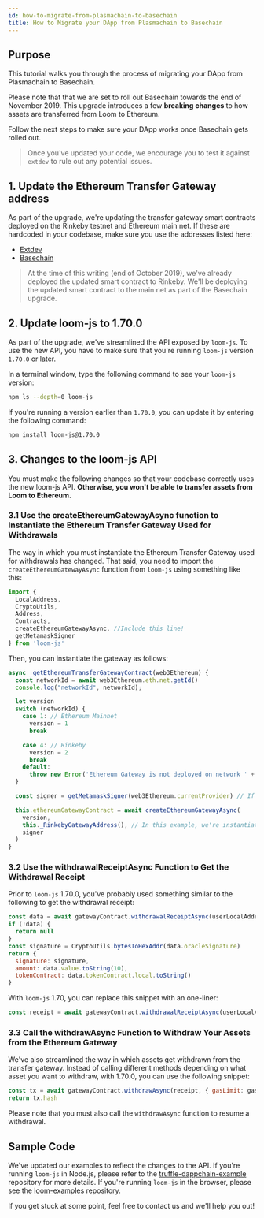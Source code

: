 ```yaml
---
id: how-to-migrate-from-plasmachain-to-basechain
title: How to Migrate your DApp from Plasmachain to Basechain
---
```


## Purpose

This tutorial walks you through the process of migrating your DApp from Plasmachain to Basechain.

Please note that that we are set to roll out Basechain towards the end of November 2019. This upgrade introduces a few **breaking changes** to how assets are transferred from Loom to Ethereum.

Follow the next steps to make sure your DApp works once Basechain gets rolled out.

> Once you've updated your code, we encourage you to test it against `extdev` to rule out any potential issues.

## 1. Update the Ethereum Transfer Gateway address

As part of the upgrade, we're updating the transfer gateway smart contracts deployed on the Rinkeby testnet and Ethereum main net. If these are hardcoded in your codebase, make sure you use the addresses listed here:

* [Extdev](https://loomx.io/developers/en/testnet-plasma.html)
* [Basechain](https://loomx.io/developers/en/mainnet-plasma.html)

> At the time of this writing (end of October 2019), we've already deployed the updated smart contract to Rinkeby. We'll be deploying the updated smart contract to the main net as part of the Basechain upgrade.

## 2. Update loom-js to 1.70.0

As part of the upgrade, we've streamlined the API exposed by `loom-js`. To use the new API, you have to make sure that you're running `loom-js` version `1.70.0` or later.

In a terminal window, type the following command to see your `loom-js` version:

```bash
npm ls --depth=0 loom-js
```

If you're running a version earlier than `1.70.0`, you can update it by entering the following command:

```bash
npm install loom-js@1.70.0
```

## 3. Changes to the loom-js API

You must make the following changes so that your codebase correctly uses the new loom-js API. **Otherwise, you won't be able to transfer assets from Loom to Ethereum.**

### 3.1 Use the createEthereumGatewayAsync function to Instantiate the Ethereum Transfer Gateway Used for Withdrawals

The way in which you must instantiate the Ethereum Transfer Gateway used for withdrawals has changed. That said, you need to import the `createEthereumGatewayAsync` function from `loom-js` using something like this:

```js
import {
  LocalAddress,
  CryptoUtils,
  Address,
  Contracts,
  createEthereumGatewayAsync, //Include this line!
  getMetamaskSigner
} from 'loom-js'
```

Then, you can instantiate the gateway as follows:

```js
async _getEthereumTransferGatewayContract(web3Ethereum) {
  const networkId = await web3Ethereum.eth.net.getId()
  console.log("networkId", networkId);

  let version
  switch (networkId) {
    case 1: // Ethereum Mainnet
      version = 1
      break

    case 4: // Rinkeby
      version = 2
      break
    default:
      throw new Error('Ethereum Gateway is not deployed on network ' + networkId)
  }

  const signer = getMetamaskSigner(web3Ethereum.currentProvider) // If you're running `loom-js` in Node.js, change this line to something like `const signer = new OfflineWeb3Signer(rinkeby.web3js, rinkeby.account)

  this.ethereumGatewayContract = await createEthereumGatewayAsync(
    version,
    this._RinkebyGatewayAddress(), // In this example, we're instantiating the Rinkeby transfer gateway
    signer
  )
}
```

### 3.2 Use the withdrawalReceiptAsync Function to Get the Withdrawal Receipt

Prior to `loom-js` 1.70.0, you've probably used something similar to the following to get the withdrawal receipt:

```js
const data = await gatewayContract.withdrawalReceiptAsync(userLocalAddr)
if (!data) {
  return null
}
const signature = CryptoUtils.bytesToHexAddr(data.oracleSignature)
return {
  signature: signature,
  amount: data.value.toString(10),
  tokenContract: data.tokenContract.local.toString()
}
```

With `loom-js` 1.70, you can replace this snippet with an one-liner:

```js
const receipt = await gatewayContract.withdrawalReceiptAsync(userLocalAddr)
```

### 3.3 Call the withdrawAsync Function to Withdraw Your Assets from the Ethereum Gateway

We've also streamlined the way in which assets get withdrawn from the transfer gateway. Instead of calling different methods depending on what asset you want to withdraw, with 1.70.0, you can use the following snippet:

```js
const tx = await gatewayContract.withdrawAsync(receipt, { gasLimit: gas })
return tx.hash
```

Please note that you must also call the `withdrawAsync` function to resume a withdrawal.

## Sample Code

We've updated our examples to reflect the changes to the API. If you're running `loom-js` in Node.js, please refer to the [truffle-dappchain-example](https://github.com/loomnetwork/truffle-dappchain-example/) repository for more details. If you're running `loom-js` in the browser, please see the [loom-examples](https://github.com/loomnetwork/loom-examples) repository.

If you get stuck at some point, feel free to contact us and we'll help you out!

